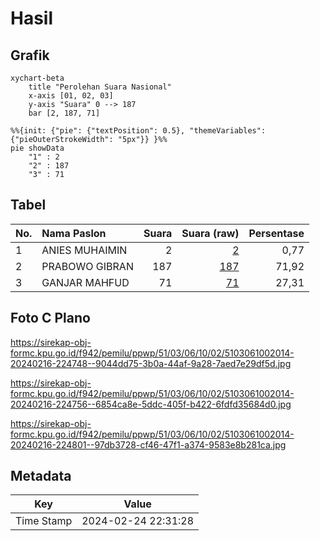 # Hasil

## Grafik

```mermaid
xychart-beta
    title "Perolehan Suara Nasional"
    x-axis [01, 02, 03]
    y-axis "Suara" 0 --> 187
    bar [2, 187, 71]
```

```mermaid
%%{init: {"pie": {"textPosition": 0.5}, "themeVariables": {"pieOuterStrokeWidth": "5px"}} }%%
pie showData
    "1" : 2
    "2" : 187
    "3" : 71
```

## Tabel

| No. | Nama Paslon    | Suara | Suara (raw) | Persentase |
|:--- |:-------------- | -----:| -----------:| ----------:|
| 1   | ANIES MUHAIMIN | 2     | [2][p-1]    | 0,77       |
| 2   | PRABOWO GIBRAN | 187   | [187][p-2]  | 71,92      |
| 3   | GANJAR MAHFUD  | 71    | [71][p-3]   | 27,31      |


[p-1]: https://github.com/gigit-pemilu/pemilu-2024/blob/main/pilpres/hitung-suara/sub/51-bali/sub/03-badung/sub/06-kuta-utara/sub/1002-kerobokan/sub/014-tps/sub/paslon-1.txt
[p-2]: https://github.com/gigit-pemilu/pemilu-2024/blob/main/pilpres/hitung-suara/sub/51-bali/sub/03-badung/sub/06-kuta-utara/sub/1002-kerobokan/sub/014-tps/sub/paslon-2.txt
[p-3]: https://github.com/gigit-pemilu/pemilu-2024/blob/main/pilpres/hitung-suara/sub/51-bali/sub/03-badung/sub/06-kuta-utara/sub/1002-kerobokan/sub/014-tps/sub/paslon-3.txt

## Foto C Plano

https://sirekap-obj-formc.kpu.go.id/f942/pemilu/ppwp/51/03/06/10/02/5103061002014-20240216-224748--9044dd75-3b0a-44af-9a28-7aed7e29df5d.jpg

https://sirekap-obj-formc.kpu.go.id/f942/pemilu/ppwp/51/03/06/10/02/5103061002014-20240216-224756--6854ca8e-5ddc-405f-b422-6fdfd35684d0.jpg

https://sirekap-obj-formc.kpu.go.id/f942/pemilu/ppwp/51/03/06/10/02/5103061002014-20240216-224801--97db3728-cf46-47f1-a374-9583e8b281ca.jpg


## Metadata

| Key        | Value               |
| ---------- | ------------------- |
| Time Stamp | 2024-02-24 22:31:28 |



